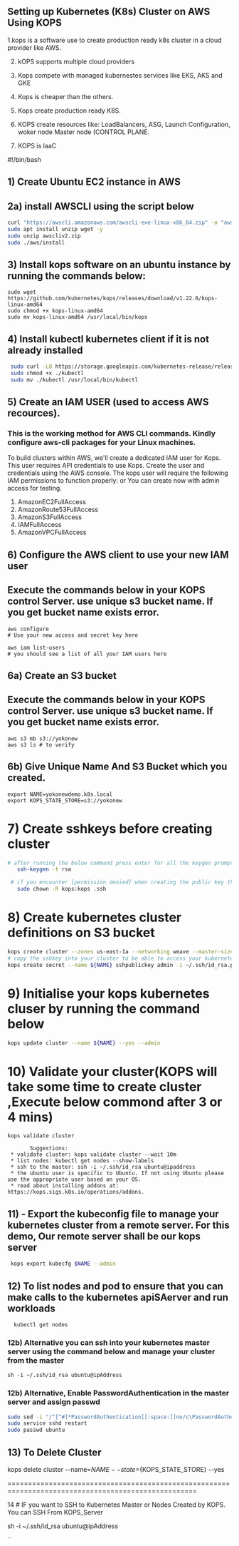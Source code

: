 ## Setting up Kubernetes (K8s) Cluster on AWS Using KOPS

1.kops is a software use to create production ready k8s cluster in a cloud provider like AWS.

2. kOPS supports multiple cloud providers

3. Kops compete with managed kubernestes services like EKS, AKS and GKE

4. Kops is cheaper than the others.

5. Kops create production ready K8S.

6. KOPS create resources like: LoadBalancers, ASG, Launch Configuration, woker node Master node (CONTROL PLANE.

7. KOPS is IaaC

#!/bin/bash
## 1) Create Ubuntu EC2 instance in AWS

 ##  2a) install AWSCLI using the script below
  ```sh
 curl "https://awscli.amazonaws.com/awscli-exe-linux-x86_64.zip" -o "awscliv2.zip"
 sudo apt install unzip wget -y
 sudo unzip awscliv2.zip
 sudo ./aws/install 
 ```
 
## 3) Install kops software on an ubuntu instance by running the commands below:
 	sudo wget https://github.com/kubernetes/kops/releases/download/v1.22.0/kops-linux-amd64
 	sudo chmod +x kops-linux-amd64
 	sudo mv kops-linux-amd64 /usr/local/bin/kops
 
## 4) Install kubectl kubernetes client if it is not already installed
```sh
 sudo curl -LO https://storage.googleapis.com/kubernetes-release/release/$(curl -s https://storage.googleapis.com/kubernetes-release/release/stable.txt)/bin/linux/amd64/kubectl
 sudo chmod +x ./kubectl
 sudo mv ./kubectl /usr/local/bin/kubectl
```
## 5) Create an IAM USER (used to access AWS recources). 
### This is the working method for AWS CLI commands. Kindly configure aws-cli packages for your Linux machines.
To build clusters within AWS, we'll create a dedicated IAM user for Kops. This user requires API credentials to use Kops. Create the user and credentials using the AWS console. The kops user will require the following IAM permissions to function properly: or You can create now with admin access for testing.

1. AmazonEC2FullAccess
2. AmazonRoute53FullAccess
3. AmazonS3FullAccess
4. IAMFullAccess
5. AmazonVPCFullAccess

## 6) Configure the AWS client to use your new IAM user
## Execute the commands below in your KOPS control Server. use unique s3 bucket name. If you get bucket name exists error.
```
aws configure
# Use your new access and secret key here

aws iam list-users
# you should see a list of all your IAM users here
```	
 ## 6a) Create an S3 bucket  
 ## Execute the commands below in your KOPS control Server. use unique s3 bucket name. If you get bucket name exists error.
 	aws s3 mb s3://yokonew
	aws s3 ls # to verify
 
 ## 6b) Give Unique Name And S3 Bucket which you created.
	export NAME=yokonewdemo.k8s.local
	export KOPS_STATE_STORE=s3://yokonew
 

 
 # 7) Create sshkeys before creating cluster
 ```sh
 # after running the below command press enter for all the keygen prompts
    ssh-keygen -t rsa

  # if you encounter [permission denied] when creating the public key then run:
    sudo chown -R kops:kops .ssh
 ```

 # 8) Create kubernetes cluster definitions on S3 bucket
```sh
kops create cluster --zones us-east-1a --networking weave --master-size t2.medium --master-count 1 --node-size t2.medium --node-count=2 ${NAME}
# copy the sshkey into your cluster to be able to access your kubernetes node from the kops server
kops create secret --name ${NAME} sshpublickey admin -i ~/.ssh/id_rsa.pub
```

# 9) Initialise your kops kubernetes cluser by running the command below
```sh
kops update cluster --name ${NAME} --yes --admin
```
# 10) Validate your cluster(KOPS will take some time to create cluster ,Execute below commond after 3 or 4 mins)
```
kops validate cluster
	   
	   Suggestions:
 * validate cluster: kops validate cluster --wait 10m
 * list nodes: kubectl get nodes --show-labels
 * ssh to the master: ssh -i ~/.ssh/id_rsa ubuntu@ipaddress
 * the ubuntu user is specific to Ubuntu. If not using Ubuntu please use the appropriate user based on your OS.
 * read about installing addons at: https://kops.sigs.k8s.io/operations/addons.
```
## 11) - Export the kubeconfig file to manage your kubernetes cluster from a remote server. For this demo, Our remote server shall be our kops server 
```sh
 kops export kubecfg $NAME --admin
```
## 12) To list nodes and pod to ensure that you can make calls to the kubernetes apiSAerver and run workloads
	  kubectl get nodes 

### 12b) Alternative you can ssh into your kubernetes master server using the command below and manage your cluster from the master
    sh -i ~/.ssh/id_rsa ubuntu@ipAddress

### 12b) Alternative, Enable PasswordAuthentication in the master server and assign passwd
```sh
sudo sed -i "/^[^#]*PasswordAuthentication[[:space:]]no/c\PasswordAuthentication yes" /etc/ssh/sshd_config
sudo service sshd restart
sudo passwd ubuntu
```
 
## 13) To Delete Cluster

   kops delete cluster --name=${NAME} --state=${KOPS_STATE_STORE} --yes  
   
====================================================================================================


14 # IF you want to SSH to Kubernetes Master or Nodes Created by KOPS. You can SSH From KOPS_Server

sh -i ~/.ssh/id_rsa ubuntu@ipAddress

  
``
